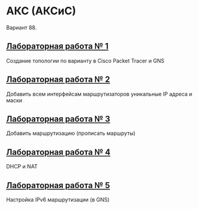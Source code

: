 # АКС (АКСиС)

Вариант 88.
## [Лабораторная работа № 1](https://github.com/kharbacheuski/BSUIR_LABS/tree/master/6_term/%D0%90%D0%9A%D0%A1/lab1)
Создание топологии по варианту в Cisco Packet Tracer и GNS
## [Лабораторная работа № 2](https://github.com/kharbacheuski/BSUIR_LABS/tree/master/6_term/%D0%90%D0%9A%D0%A1/lab2)
Добавить всем интерфейсам маршрутизаторов уникальные IP адреса и маски
## [Лабораторная работа № 3](https://github.com/kharbacheuski/BSUIR_LABS/tree/master/6_term/%D0%90%D0%9A%D0%A1/lab3)
Добавить маршрутизацию (прописать маршруты)
## [Лабораторная работа № 4](https://github.com/kharbacheuski/BSUIR_LABS/tree/master/6_term/%D0%90%D0%9A%D0%A1/lab4)
DHCP и NAT
## [Лабораторная работа № 5](https://github.com/kharbacheuski/BSUIR_LABS/tree/master/6_term/%D0%90%D0%9A%D0%A1/lab5)
Настройка IPv6 маршрутизации (в GNS)